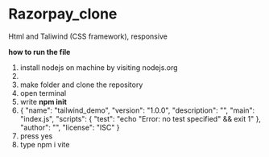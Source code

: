 # Razorpay_clone
Html and Taliwind (CSS framework), responsive

**how to run the file**
1. install nodejs on machine by visiting nodejs.org
2. 
3. make folder and clone the repository
4. open terminal
5. write **npm init**
6. {
  "name": "tailwind_demo",
  "version": "1.0.0",
  "description": "",
  "main": "index.js",
  "scripts": {
    "test": "echo \"Error: no test specified\" && exit 1"
  },
  "author": "",
  "license": "ISC"
} 
7. press yes
8. type npm i vite 


